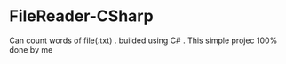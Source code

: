 # FileReader-CSharp
Can count words of file(.txt) . builded using C# . This simple projec 100% done by me
